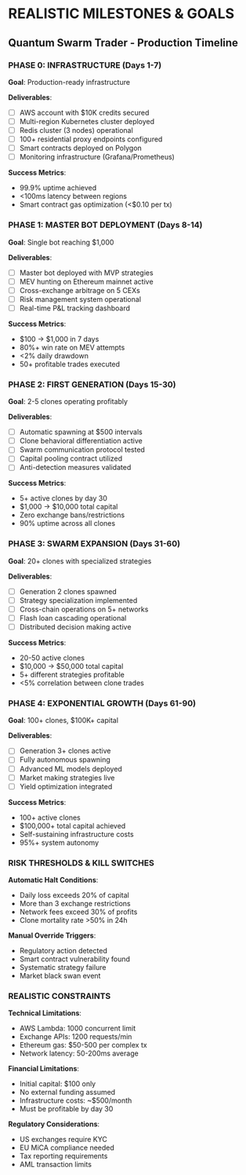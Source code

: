 # REALISTIC MILESTONES & GOALS
## Quantum Swarm Trader - Production Timeline

### PHASE 0: INFRASTRUCTURE (Days 1-7)
**Goal**: Production-ready infrastructure

**Deliverables**:
- [ ] AWS account with $10K credits secured
- [ ] Multi-region Kubernetes cluster deployed
- [ ] Redis cluster (3 nodes) operational
- [ ] 100+ residential proxy endpoints configured
- [ ] Smart contracts deployed on Polygon
- [ ] Monitoring infrastructure (Grafana/Prometheus)

**Success Metrics**:
- 99.9% uptime achieved
- <100ms latency between regions
- Smart contract gas optimization (<$0.10 per tx)

### PHASE 1: MASTER BOT DEPLOYMENT (Days 8-14)
**Goal**: Single bot reaching $1,000

**Deliverables**:
- [ ] Master bot deployed with MVP strategies
- [ ] MEV hunting on Ethereum mainnet active
- [ ] Cross-exchange arbitrage on 5 CEXs
- [ ] Risk management system operational
- [ ] Real-time P&L tracking dashboard

**Success Metrics**:
- $100 → $1,000 in 7 days
- 80%+ win rate on MEV attempts
- <2% daily drawdown
- 50+ profitable trades executed

### PHASE 2: FIRST GENERATION (Days 15-30)
**Goal**: 2-5 clones operating profitably

**Deliverables**:
- [ ] Automatic spawning at $500 intervals
- [ ] Clone behavioral differentiation active
- [ ] Swarm communication protocol tested
- [ ] Capital pooling contract utilized
- [ ] Anti-detection measures validated

**Success Metrics**:
- 5+ active clones by day 30
- $1,000 → $10,000 total capital
- Zero exchange bans/restrictions
- 90% uptime across all clones
### PHASE 3: SWARM EXPANSION (Days 31-60)
**Goal**: 20+ clones with specialized strategies

**Deliverables**:
- [ ] Generation 2 clones spawned
- [ ] Strategy specialization implemented
- [ ] Cross-chain operations on 5+ networks
- [ ] Flash loan cascading operational
- [ ] Distributed decision making active

**Success Metrics**:
- 20-50 active clones
- $10,000 → $50,000 total capital
- 5+ different strategies profitable
- <5% correlation between clone trades

### PHASE 4: EXPONENTIAL GROWTH (Days 61-90)
**Goal**: 100+ clones, $100K+ capital

**Deliverables**:
- [ ] Generation 3+ clones active
- [ ] Fully autonomous spawning
- [ ] Advanced ML models deployed
- [ ] Market making strategies live
- [ ] Yield optimization integrated

**Success Metrics**:
- 100+ active clones
- $100,000+ total capital achieved
- Self-sustaining infrastructure costs
- 95%+ system autonomy

### RISK THRESHOLDS & KILL SWITCHES

**Automatic Halt Conditions**:
- Daily loss exceeds 20% of capital
- More than 3 exchange restrictions
- Network fees exceed 30% of profits
- Clone mortality rate >50% in 24h

**Manual Override Triggers**:
- Regulatory action detected
- Smart contract vulnerability found
- Systematic strategy failure
- Market black swan event

### REALISTIC CONSTRAINTS

**Technical Limitations**:
- AWS Lambda: 1000 concurrent limit
- Exchange APIs: 1200 requests/min
- Ethereum gas: $50-500 per complex tx
- Network latency: 50-200ms average

**Financial Limitations**:
- Initial capital: $100 only
- No external funding assumed
- Infrastructure costs: ~$500/month
- Must be profitable by day 30

**Regulatory Considerations**:
- US exchanges require KYC
- EU MiCA compliance needed
- Tax reporting requirements
- AML transaction limits